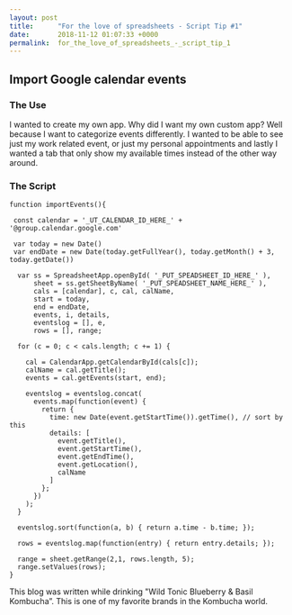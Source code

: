 ```yaml
---
layout: post
title:      "For the love of spreadsheets - Script Tip #1"
date:       2018-11-12 01:07:33 +0000
permalink:  for_the_love_of_spreadsheets_-_script_tip_1
---
```


## Import Google calendar events

### The Use
I wanted to create my own app. Why did I want my own custom app? Well because I want to categorize events differently. I wanted to be able to see just my work related event, or just my personal appointments and lastly I wanted a tab that only show my available times instead of the other way around. 

### The Script

```
function importEvents(){
 
 const calendar = '_UT_CALENDAR_ID_HERE_' + '@group.calendar.google.com'
 
 var today = new Date()
 var endDate = new Date(today.getFullYear(), today.getMonth() + 3, today.getDate())
  
  var ss = SpreadsheetApp.openById( '_PUT_SPEADSHEET_ID_HERE_' ),
      sheet = ss.getSheetByName( '_PUT_SPEADSHEET_NAME_HERE_' ),
      cals = [calendar], c, cal, calName,
      start = today,
      end = endDate,
      events, i, details,
      eventslog = [], e,
      rows = [], range;

  for (c = 0; c < cals.length; c += 1) {

    cal = CalendarApp.getCalendarById(cals[c]);
    calName = cal.getTitle();
    events = cal.getEvents(start, end);

    eventslog = eventslog.concat(
      events.map(function(event) {
        return {
          time: new Date(event.getStartTime()).getTime(), // sort by this
          details: [
            event.getTitle(),
            event.getStartTime(),
            event.getEndTime(),
            event.getLocation(),
            calName
          ]
        };
      })
    );
  }

  eventslog.sort(function(a, b) { return a.time - b.time; });

  rows = eventslog.map(function(entry) { return entry.details; });

  range = sheet.getRange(2,1, rows.length, 5);
  range.setValues(rows);
}
```

This blog was written while drinking "Wild Tonic Blueberry & Basil Kombucha”. 
This is one of my favorite brands in the Kombucha world.

